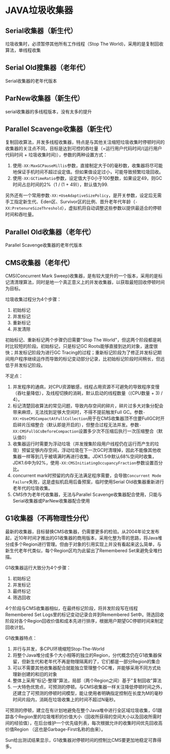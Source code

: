 # JAVA垃圾收集器

## Serial收集器（新生代）

垃圾收集时，必须暂停其他所有工作线程（Stop The World)，采用的是复制回收算法，单线程收集

## Serial Old搜集器（老年代）

Serial收集器的老年代版本

## ParNew收集器（新生代）

serial收集器的多线程版本，没有太多的提升

## Parallel Scavenge收集器（新生代）

复制回收算法，并发多线程收集器，特点是与其他关注缩短垃圾收集时停顿时间的收集器的关注点不同，目标是达到可控的吞吐量（=运行用户代码时间/(运行用户代码时间 + 垃圾收集时间)），参数的两种设置方式：

1. 使用`-XX:MaxGCPauseMillis`参数，直接制定大于0的毫秒数，收集器将尽可能地保证手机时间不超过设定值。但如果值设定过小，可能导致频繁垃圾回收。
2. 使用`-XX:GCTimeRatio`参数，设定值大于0小于100整数，如果设定49，则GC时间占总时间的2%（1 / (1 + 49)），默认值为99.

另外还有一个常用参数`-XX:+UseAdaptiveSizePolicy`，是开关参数，设定后无需手工指定新生代、Eden区、Survivor区的比例、晋升老年代年龄（`-XX:PretenureSizeThreshold`），虚拟机将自动调整这些参数以提供最适合的停顿时间和吞吐量。

## Parallel Old收集器（老年代）

Parallel Scavenge收集器的老年代版本

## CMS收集器（老年代）

CMS(Concurrent Mark Sweep)收集器，是有较大提升的一个版本，采用的是标记清清理算法，同时是地一个真正意义上的并发收集器，以获取最短回收停顿时间为目标。

垃圾收集过程分为4个步骤：

1. 初始标记
2. 并发标记
3. 重新标记
4. 并发清除

初始标记、重新标记两个步骤仍旧需要"Stop The World"，但这两个阶段都是耗时比较短的阶段。初始标记，只是标记GC Roots能够直接到达的对象，速度很快；并发标记阶段为进行GC Tracing的过程；重新标记阶段为了修正并发标记期间用户程序继续运作而导致的标记变动部分记录，比初始标记阶段时间稍长，但远低于并发标记阶段。

不足点：

1. 并发程序的通病，对CPU资源敏感，线程占用资源不可避免的导致程序变慢（吞吐量降低），及线程切换的消耗，默认启动的线程数量（(CPU数量 + 3)  / 4）。
2. 标记清楚回收算法的常见问题，导致内存空间的碎片，碎片过多大对象分配会带来麻烦，无法找到足够大空间时，不得不提前触发Full GC。参数`-XX:+UseCMSCompactAtFullCollection`用于在CMS收集器顶不住要FullGC时开启碎片压缩整合（默认即是开启的），但整合过程无法并发。参数`-XX:CMSFullGCsBeforeCompaction`设置多少次不压缩后执行一次压缩整合（默认值0）
3. 收集器运行时需要为浮动垃圾（并发搜集阶段用户线程仍在运行而产生的垃圾）预留足够内存空间，浮动垃圾在下一次GC时清理掉，因此不能像其他收集器一样等到几乎被填满时再进行收集。JDK1.5中默认68%空间时收集，JDK1.6中为92%，使用`-XX:CMSInitiatingOccupancyFraction`参数设置百分比。
4. concurrent mark时预留的内存无法满足程序需要，会导致`Concurrent Mode Failure`失败，这是虚拟机启用后备预案，临时使用Serial Old收集器重新进行老年代的垃圾收集。
5. CMS作为老年代收集器，无法与Parallel Scavenge收集器配合使用，只能与Serial收集器或ParNew收集器配合使用

## G1收集器（不再物理性分代）

最新的收集器，目标替换CMS收集器，仍需要更多的检验。从2004年论文发布起，近10年时间才推出的G1收集器的商用版本，采用化整为零的思路，将Java堆分成多个Region进行管理。但由于对象的引用实现上并没有看起来这么简单，与新生代老年代类似，每个Region区均为此留出了Remembered Set来避免全堆扫描。

G1收集器运行大致分为4个步骤：

1. 初始标记
2. 并发标记
3. 最终标记
4. 筛选回收

4个阶段与CMS收集器相似，在最终标记阶段，将并发阶段写在线程Remembered Set Logs里的标记变动记录合并到Remembered Set中。筛选回收阶段对各个Region回收价值和成本先进行排序，根据用户期望GC停顿时间来制定回收计划。

G1收集器特点：

1. 并行与并发，多CPU环境缩短Stop-The-World
2. 将整个Java堆分成多个大小相等的独立的Region，分代概念仍在G1收集器保留，但新生代和老年代不再是物理隔离的了，它们都是一部分Region的集合
3. 可以不需要其他收集器配合就能独立管理整个GC堆，并能够采用不同方式处理新创建的和旧的对象
4. 整体上采用"标记-整理"算法，局部（两个Region之间）基于"复制回收"算法
5. 一大特色优势点，可预测的停顿。与CMS收集器一样关注降低停顿时间之外，还建立了可预测的停顿时间模型，能让使用者明确指定控制在长度为M的毫秒时间片段内，消耗在垃圾收集上的时间不超过N毫秒。

可预测的停顿，建立在有计划地避免在整个Java堆中进行全区域垃圾收集，G1跟踪各个Region里的垃圾堆积的价值大小（回收所获得的空间大小以及回收所需时间的经验值），在后台维护一个优先级列表，每次根据允许的收集时间优先回收高价值Region （这也是Garbage-First名称的由来）。

Sun给出测试结果显示，G1收集器对停顿时间的控制比CMS要更加地稳定可靠得多。